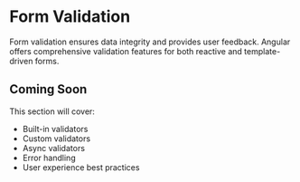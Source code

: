 # Form Validation

Form validation ensures data integrity and provides user feedback. Angular offers comprehensive validation features for both reactive and template-driven forms.

## Coming Soon

This section will cover:
- Built-in validators
- Custom validators
- Async validators
- Error handling
- User experience best practices 